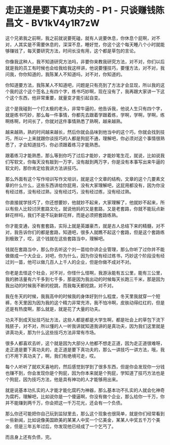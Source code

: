# 走正道是要下真功夫的 - P1 - 只谈赚钱陈昌文 - BV1kV4y1R7zW

这个兄弟我之前啊，我之前就说要死磕，就有人说要休息，你休息个屁啊，对不对，人其实是不需要休息的，深深不息，睡好觉，你这个这个每天睡八个小时就能够赚钱了，每天要研究方法，时间长没有用，这个都是草包的言论。

你像我这种人，我不知道研究方法吗，非要你来教我研究方法，对不对，你们以后就是我的员工有时候也会给我给我这样讲，他说要懂技巧，要懂方法，对不对，我问我，你你知道的，我陈某人不知道吗，对不对，你知道的。

你知道要方法，我陈某人不知道吧，问题是只有亮到了方法才会显现，所以我的这个我的这个这个签名上有四个字，练书巧妙啊，现在没有了，我再跟大家讲一下这个这个东西，他非常重要，就量变才能引起自变。

这个是我碰到一个打太极的老头，非常牛逼的，他告诉我，他说人生只有四个字，就是练书巧妙，那么每一件事情，你都先去跟着学跟着练，学啊，学啊，学啊，练啊练啊，时间长了，你就对这件事情熟悉了熟啊，越来越熟。

越来越熟，熟的时间越来越长，然后你就会品味到他当中的这个巧，你就会找到技巧，所以一上来就跟你谈技巧的人都是狗屁不通，理解吧，你必须对这个事情很熟悉了，才会知道技巧，你必须跟着练习才能熟悉。

跟着练习才能熟悉，那么等到你巧了过后才能妙，才能妙笔生花，就说，比如说我们写软文，你每天没有敲到一万字，没有敲到两万字，你是没有本事写出来牛逼的软文的，那你肯定给我讲方法讲技巧。

那么外面有这个写作培训写作文培训，就是这个文章的结构，文章的这个几要素文章的什么什么，这些东西讲给你屁用，没有大家理解吧，这屁用都没有，因为你没有经过练，没有经过熟，没有经过巧，没有经过练，没有经过熟。

你直接就学技巧了，你还想要妙，他就妙不起来，大家理解了，他就妙不起来，所以有些人比较讨厌套路文化，就说他妈的又是套路，又是老套路，你就不能玩点新鲜花样吗，我们不是不玩新鲜花样，而是必须把套路练熟。

你才能变通，没有套套路，实际上就是英雄豪杰，就是古人总结下来的精髓，对不对，我告诉你们的都是套路，知道吧，很多人就瞧不起这个套路，但是这个套路练到极致了，哎，这个钱就在这些套路当中，理解吧。

钱就在套路当中，那么你去听这个刘一苗给你讲企业管理，那么你听了过你并不能做做成一个大企业，对吧，你为什么，因为你没有经过练书，巧妙这个阶段没有经过刘一苗，他可以做几百人上千人的企业，但是你做不成对不对。

你老是去怪这个社会，对不对，你怪什么怪啊，我游泳能有五公里，能有三公里，我的肺活量有六千多到七千多，那是因为我出动的时候每天长跑三千米，那是因为我出动的时候我不断的挖跳，而我每天都挖跳，对不对。

我在冬天的时候，我我高中的时候我的身体好到什么程度，冬天里我就穿一个短裤，冬天里因为因为我的这个精力非常充沛，我不怕冷啊，皮肤动得红红的，但是还是有热度啊，那么就是，就是花了大量的功夫。

功夫不到成天扯技巧扯方法，这些人都是都是大学生啊，都是社会上的草包下流下贱胚子，对不对，所以懂的人一听我讲就知道我讲的是真功夫，因为我们这里就是讲真功夫，那为什么这些技巧方法非常有市场。

很多人都喜欢去听，这个就是因为大部分人他都不想走正道，因为走正道很难呀，走正道是要下真功夫的，走正道是要下真功夫的，那么一讲技巧一讲方法，哦，我们不用下真功夫了，啊，我们有绝境可走，哎。

每个人听听了就欢天喜地的，然后感觉到学到了很多东西，但是你会发现你一分钱也赚不到，你会发现你是个狗屁，因为你本来就是个狗屁，学知道了技巧方法也是个狗屁，因为技巧方法，他是具有神功的人才能够用出来。

就是说基本功扎实的人才能才能化腐朽为神器，那么基本功不扎实的人就会化神奇为腐朽，理解吧，比如说你是一个傻逼啊，你没有做个企业，那么给你一千万，你并不能赚到两千万，你会把这一千万花光，还会有一个负债。

那么你还可能把你自己玩到监狱里去，那么这个现象也很简单，就是你们经常看到一些新闻，比如说像美国欧美的某某人中奖一个亿美金，某某人中奖五千万个美金，但是三年五年过后，你发现他已经成了一个乞丐了。

而且身上还有负债，完。